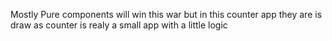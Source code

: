 Mostly Pure components will win this war but in this counter app they are is draw as counter is realy
a small app with a little logic